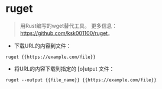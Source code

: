# ruget

> 用Rust编写的wget替代工具。
> 更多信息：<https://github.com/ksk001100/ruget>。

- 下载URL的内容到文件：

`ruget {{https://example.com/file}}`

- 将URL的内容下载到指定的 [o]utput 文件：

`ruget --output {{file_name}} {{https://example.com/file}}`